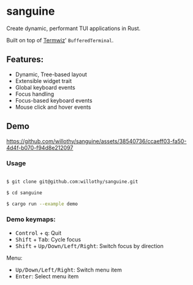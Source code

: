 # sanguine

Create dynamic, performant TUI applications in Rust.

Built on top of [Termwiz](https://docs.rs/termwiz)' `BufferedTerminal`.

## Features:

- Dynamic, Tree-based layout
- Extensible widget trait
- Global keyboard events
- Focus handling
- Focus-based keyboard events
- Mouse click and hover events

## Demo

https://github.com/willothy/sanguine/assets/38540736/ccaeff03-fa50-4d4f-b070-f94d8e212097

### Usage

```sh

$ git clone git@github.com:willothy/sanguine.git

$ cd sanguine

$ cargo run --example demo

```

### Demo keymaps:

- <kbd>Control</kbd> + <kbd>q</kbd>: Quit
- <kbd>Shift</kbd> + <kbd>Tab</kbd>: Cycle focus
- <kbd>Shift</kbd> + <kbd>Up/Down/Left/Right</kbd>: Switch focus by direction

Menu:

- <kbd>Up/Down/Left/Right</kbd>: Switch menu item
- <kbd>Enter</kbd>: Select menu item
